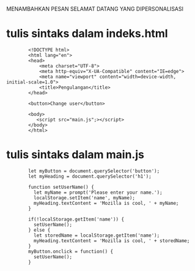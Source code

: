 MENAMBAHKAN PESAN SELAMAT DATANG YANG DIPERSONALISASI

# tulis sintaks dalam indeks.html

            <!DOCTYPE html>
            <html lang="en">
            <head>
                <meta charset="UTF-8">
                <meta http-equiv="X-UA-Compatible" content="IE=edge">
                <meta name="viewport" content="width=device-width, initial-scale=1.0">
                <title>Pengulangan</title>
            </head>

            <button>Change user</button>

            <body>
               <script src="main.js";></script> 
            </body>
            </html>

# tulis sintaks dalam main.js

            let myButton = document.querySelector('button');
            let myHeading = document.querySelector('h1');

            function setUserName() {
              let myName = prompt('Please enter your name.');
              localStorage.setItem('name', myName);
              myHeading.textContent = 'Mozilla is cool, ' + myName;
            }

            if(!localStorage.getItem('name')) {
              setUserName();
            } else {
              let storedName = localStorage.getItem('name');
              myHeading.textContent = 'Mozilla is cool, ' + storedName;
            }
            myButton.onclick = function() {
              setUserName();
            }
